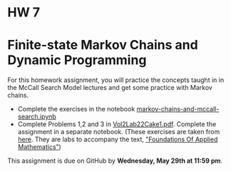 HW 7
====

#  Finite-state Markov Chains and Dynamic Programming

For this homework assignment, you will practice the concepts taught in in the McCall Search Model lectures and get some practice with Markov chains.

  - Complete the exercises in the notebook [markov-chains-and-mccall-search.ipynb](./markov-chains-and-mccall-search.ipynb)
  - Complete Problems 1,2 and 3 in [Vol2Lab22Cake1.pdf](./Vol2Lab22Cake1.pdf). Complete the assignment in a separate notebook. (These exercises are taken from [here](https://foundations-of-applied-mathematics.github.io/). They are labs to accompany the text, ["Foundations Of Applied Mathematics"](http://bookstore.siam.org/ot152/))


This assignment is due on GitHub by **Wednesday, May 29th at 11:59 pm**.